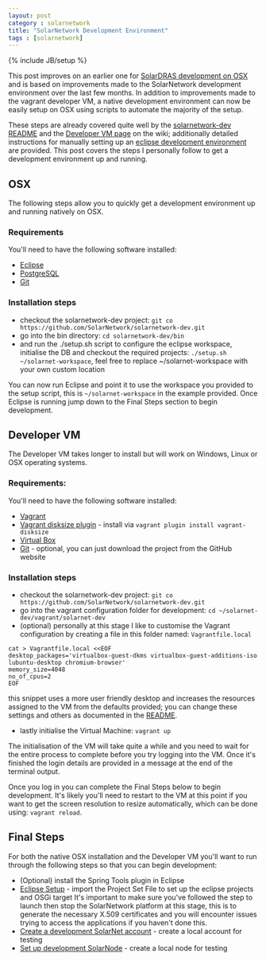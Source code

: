 ```yaml
---
layout: post
category : solarnetwork
title: "SolarNetwork Development Environment"
tags : [solarnetwork]
---
```

{% include JB/setup %}

This post improves on an earlier one for [SolarDRAS development on OSX](http://blog.maxieduncan.co.nz/solarnetwork/2017/06/22/dras-developer-setup) and is based on improvements made to the SolarNetwork development environment over the last few months. In addition to improvements made to the vagrant developer VM, a native development environment can now be easily setup on OSX using scripts to automate the majority of the setup.

These steps are already covered quite well by the [solarnetwork-dev README](https://github.com/SolarNetwork/solarnetwork-dev) and the [Developer VM page](https://github.com/SolarNetwork/solarnetwork/wiki/Developer-VM) on the wiki; additionally detailed instructions for manually setting up an [eclipse development environment](https://github.com/SolarNetwork/solarnetwork/wiki/Eclipse-Setup-Guide) are provided. This post covers the steps I personally follow to get a development environment up and running.

## OSX
The following steps allow you to quickly get a development environment up and running natively on OSX.

### Requirements
You'll need to have the following software installed:
* [Eclipse](http://www.eclipse.org/downloads/)
* [PostgreSQL](https://www.postgresql.org/download/macosx/)
* [Git](https://git-scm.com/book/en/v2/Getting-Started-Installing-Git)

### Installation steps
* checkout the solarnetwork-dev project:
`git co https://github.com/SolarNetwork/solarnetwork-dev.git`
* go into the bin directory:
`cd solarnetwork-dev/bin`
* and run the ./setup.sh script to configure the eclipse workspace, initialise the DB and checkout the required projects:
`./setup.sh ~/solarnet-workspace`, feel free to replace ~/solarnet-workspace with your own custom location

You can now run Eclipse and point it to use the workspace you provided to the setup script, this is `~/solarnet-workspace` in the example provided. Once Eclipse is running jump down to the Final Steps section to begin development.

## Developer VM
The Developer VM takes longer to install but will work on Windows, Linux or OSX operating systems.

### Requirements:
You'll need to have the following software installed:
* [Vagrant](https://www.vagrantup.com/downloads.html)
* [Vagrant disksize plugin](https://github.com/sprotheroe/vagrant-disksize) - install via `vagrant plugin install vagrant-disksize`
* [Virtual Box](https://www.virtualbox.org/wiki/Downloads)
* [Git](https://git-scm.com/book/en/v2/Getting-Started-Installing-Git) - optional, you can just download the project from the GitHub website

### Installation steps
* checkout the solarnetwork-dev project:
`git co https://github.com/SolarNetwork/solarnetwork-dev.git`
* go into the vagrant configuration folder for development:
`cd ~/solarnet-dev/vagrant/solarnet-dev`
* (optional) personally at this stage I like to customise the Vagrant configuration by creating a file in this folder named:  `Vagrantfile.local`
```
cat > Vagrantfile.local <<EOF
desktop_packages='virtualbox-guest-dkms virtualbox-guest-additions-iso lubuntu-desktop chromium-browser'
memory_size=4048
no_of_cpus=2
EOF
```
this snippet uses a more user friendly desktop and increases the resources assigned to the VM from the defaults provided; you can change these settings and others as documented in the [README](https://github.com/SolarNetwork/solarnetwork-dev).
* lastly initialise the Virtual Machine:
`vagrant up`

The initialisation of the VM will take quite a while and you need to wait for the entire process to complete before you try logging into the VM. Once it's finished the login details are provided in a message at the end of the terminal output.

Once you log in you can complete the Final Steps below to begin development. It's likely you'll need to restart to the VM at this point if you want to get the screen resolution to resize automatically, which can be done using: `vagrant reload`.

## Final Steps
For both the native OSX installation and the Developer VM you'll want to run through the following steps so that you can begin development:
* (Optional) install the Spring Tools plugin in Eclipse
* [Eclipse Setup](https://github.com/SolarNetwork/solarnetwork/wiki/Developer-VM#eclipse-setup) - import the Project Set File to set up the eclipse projects and OSGi target
It's important to make sure you've followed the step to launch then stop the SolarNetwork platform at this stage, this is to generate the necessary X.509 certificates and you will encounter issues trying to access the applications if you haven't done this.
* [Create a development SolarNet account](https://github.com/SolarNetwork/solarnetwork/wiki/Developer-VM#create-a-development-solarnet-account)  - create a local account for testing
* [Set up development SolarNode](https://github.com/SolarNetwork/solarnetwork/wiki/Developer-VM#set-up-development-solarnode) - create a local node for testing

